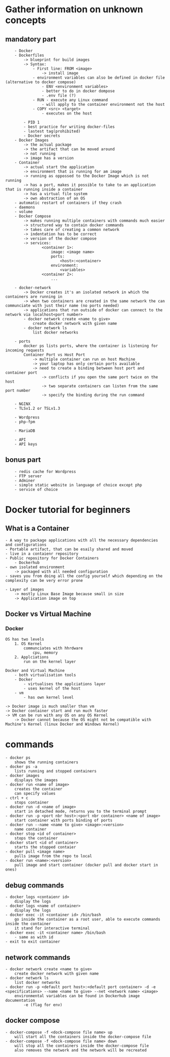 # Gather information on unknown concepts
## mandatory part
		- Docker
		- Dockerfiles
			-> blueprint for build images
			-> Syntax:
				- First line: FROM <image>
					-> install image
				- environment variables can also be defined in docker file (alternative to docker compose)
					- ENV <environment variables>
					- better to do in docker dompose
					- .env file (?)
				- RUN - execute any Linux command
					- will apply to the container environment not the host
				- COPY <src> <target>
					- executes on the host

			- PID 1
			- best practice for writing docker-files
			- lastest tag(prohibited)
			- Docker secrets
		- Docker Images
			-> the actual package
			-> the artifact that can be moved around
			-> not running
			-> image has a version
		- Container
			-> actual start the application
			-> environment that is running for am image
			-> running as oppossed to the Docker Image which is not running
			-> has a port, makes it possible to take to an application that is running inside a container
			-> has a virtual file system
			-> own abstraction of an OS
		- automatic restart of containers if they crash
		- daemons
		- volume
		- Docker Compose
			-> makes running multiple containers with commands much easier
			-> structured way to contain docker commands
			-> takes care of creating a common network
			-> indentation has to be correct
			-> version of the docker compose
			-> services:
					<container 1>:
						image: <image name>
						ports:
							<host>:<container>
						environment:
							<variables>
					<container 2>:
						...

		- docker-network
			-> Docker creates it's an isolated network in which the containers are running in
			-> when two containers are created in the same network the can communciate with just their name (no ports needed)
			-> applications that run outside of docker can connect to the network via localhost<port number>
			- docker network create <name to give>
				create docker network with given name
			- docker network ls
				list docker networks

		- ports
			docker ps lists ports, where the container is listening for incoming requests
			Container Port vs Host Port
				-> multiple container can run on host Machine
				-> your laptop has only certain ports available
				-> need to create a binding between host port and container port
					-> conflicts if you open the same port twice on the host
					-> two separate containers can listen from the same port number
					-> specify the binding during the run command

		- NGINX
		- TLSv1.2 or TSLv1.3

		- Wordpress
		- php-fpm

		- MariaDB

		- API
		- API keys

## bonus part
		- redis cache for Wordpress
		- FTP server
		- Adminer
		- simple static website in language of choice except php
		- service of choice

# Docker tutorial for beginners
## What is a Container
	- A way to package applications with all the necessary dependencies and configurations
	- Portable artifact, that can be esaily shared and moved
	- live in a contaienr repository
	- Public repository for Docker Containers
		- Dockerhub
	- own isolated environment
		-> packaged with all needed configuration
	- saves you from doing all the config yourself which depending on the complexity can be very error prone

	- Layer of images
		-> mostly Linux Base Image because small in size
		-> Application image on top

## Docker vs Virtual Machine
### Docker
	OS has two levels
		1. OS Kernel
			communciates with hhrdware
				cpu, memory
		2. Applciations
			run on the kernel layer

	Docker and Virtual Machine
		- both virtualisation tools
		- Docker
			- virtualises the applciations layer
			- uses kernel of the host
		- vm
			- has own kernel level

	-> Docker image is much smaller than vm
	-> Docker container start and run much faster
	-> VM can be run with any OS on any OS Kernel
		-> Docker cannot because the OS might not be compatible with Machine's Kernel (linux Docker and Windows Kernel)

# commands
	- docker ps
		shows the running containers
	- docker ps -a
		lists running and stopped containers
	- docker images
		displays the images
	- docker run <name of image>
		creates the container
		can specify values
	- ctrl + c
		stops container
	- docker run -d <name of image>
		start in detached mode, returns you to the terminal prompt
	- docker run -p <port nbr host>:<port nbr container> <name of image>
		start container with ports binding of ports
	- docker run --name <name to give> <image>:<version>
		name container
	- docker stop <id of container>
		stops the container
	- docker start <id of container>
		starts the stopped contaier
	- docker pull <image name>
		pulls image from the repo to local
	- docker run <name>:<version>
		pull image and start container (docker pull and docker start in ones)

## debug commands
	- docker logs <contaienr id>
		display the logs
	- docker logs <name of container>
		display the logs
	- docker exec -it <container id> /bin/bash
		go inside the container as a root user, able to execute commands inside the container
		it stand for interactive terminal
	- docker exec -it <container name> /bin/bash
		- same as with id
	- exit to exit container

## network commands
	- docker network create <name to give>
		create docker network with given name
	- docker network ls
		list docker networks
	- docker run -p <default port host>:<default port container> -d -e <specifications> --name <name to give> --net <network name> <image>
		environmental variables can be found in Dockerhub image documentation
			-e (flag for env)

## docker compose
	- docker-compose -f <dock-compose file name> up
		will start all the containers inside the docker-compose file
	- docker-compose -f <dock-compose file name> down
		will stop all the containers inside the docker-compose file
		also removes the network and the network will be recreated